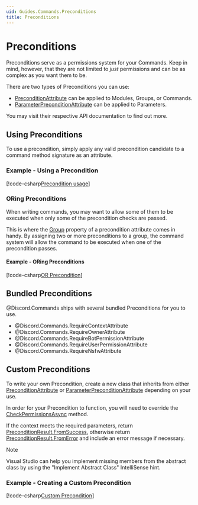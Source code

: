 ```yaml
---
uid: Guides.Commands.Preconditions
title: Preconditions
---
```


# Preconditions

Preconditions serve as a permissions system for your Commands. Keep in
mind, however, that they are not limited to _just_ permissions and can
be as complex as you want them to be.

There are two types of Preconditions you can use:

* [PreconditionAttribute] can be applied to Modules, Groups, or Commands.
* [ParameterPreconditionAttribute] can be applied to Parameters.

You may visit their respective API documentation to find out more.

[PreconditionAttribute]: xref:Discord.Commands.PreconditionAttribute
[ParameterPreconditionAttribute]: xref:Discord.Commands.ParameterPreconditionAttribute

## Using Preconditions

To use a precondition, simply apply any valid precondition candidate to
a command method signature as an attribute.

### Example - Using a Precondition

[!code-csharp[Precondition usage](samples/preconditions/precondition_usage.cs)]

### ORing Preconditions

When writing commands, you may want to allow some of them to be
executed when only some of the precondition checks are passed.

This is where the [Group] property of a precondition attribute comes in
handy. By assigning two or more preconditions to a group, the command
system will allow the command to be executed when one of the
precondition passes.

#### Example - ORing Preconditions

[!code-csharp[OR Precondition](samples/preconditions/group_precondition.cs)]

[Group]: xref:Discord.Commands.PreconditionAttribute.Group

## Bundled Preconditions

@Discord.Commands ships with several bundled Preconditions for you
to use.

* @Discord.Commands.RequireContextAttribute
* @Discord.Commands.RequireOwnerAttribute
* @Discord.Commands.RequireBotPermissionAttribute
* @Discord.Commands.RequireUserPermissionAttribute
* @Discord.Commands.RequireNsfwAttribute

## Custom Preconditions

To write your own Precondition, create a new class that inherits from
either [PreconditionAttribute] or [ParameterPreconditionAttribute]
depending on your use.

In order for your Precondition to function, you will need to override
the [CheckPermissionsAsync] method.

If the context meets the required parameters, return
[PreconditionResult.FromSuccess], otherwise return
[PreconditionResult.FromError] and include an error message if
necessary.

> [!NOTE]
> Visual Studio can help you implement missing members
> from the abstract class by using the "Implement Abstract Class"
> IntelliSense hint.

### Example - Creating a Custom Precondition

[!code-csharp[Custom Precondition](samples/preconditions/require_owner.cs)]

[CheckPermissionsAsync]: xref:Discord.Commands.PreconditionAttribute.CheckPermissionsAsync*
[PreconditionResult.FromSuccess]: xref:Discord.Commands.PreconditionResult.FromSuccess*
[PreconditionResult.FromError]: xref:Discord.Commands.PreconditionResult.FromError*
